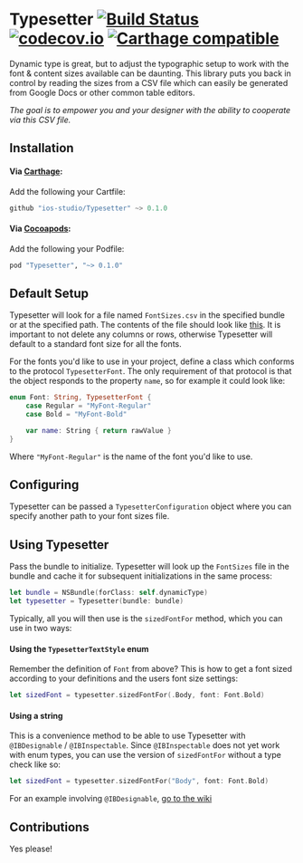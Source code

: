 # Typesetter [![Build Status](https://travis-ci.org/ios-studio/Typesetter.svg?branch=master)](https://travis-ci.org/ios-studio/Typesetter) [![codecov.io](https://codecov.io/github/ios-studio/Typesetter/coverage.svg?branch=master)](https://codecov.io/github/ios-studio/Typesetter?branch=master) [![Carthage compatible](https://img.shields.io/badge/Carthage-compatible-4BC51D.svg?style=flat)](https://github.com/Carthage/Carthage)
Dynamic type is great, but to adjust the typographic setup to work with the font & content sizes available can be daunting.
This library puts you back in control by reading the sizes from a CSV file which can easily be generated from Google Docs or other common table editors.

*The goal is to empower you and your designer with the ability to cooperate via this CSV file.*

## Installation

#### Via [Carthage](https://github.com/Carthage/Carthage):
Add the following your Cartfile:

```Swift
github "ios-studio/Typesetter" ~> 0.1.0
```

#### Via [Cocoapods](https://cocoapods.org/):
Add the following your Podfile:

```ruby
pod "Typesetter", "~> 0.1.0"
```

## Default Setup
Typesetter will look for a file named `FontSizes.csv` in the specified bundle or at the specified path. The contents of the file should look like [this](https://github.com/ios-studio/Typesetter/blob/master/TypesetterTests/FontSizes.csv). It is important to not delete any columns or rows, otherwise Typesetter will default to a standard font size for all the fonts.

For the fonts you'd like to use in your project, define a class which conforms to the protocol `TypesetterFont`. The only requirement of that protocol is that the object responds to the property `name`, so for example it could look like:

```Swift
enum Font: String, TypesetterFont {
    case Regular = "MyFont-Regular"
    case Bold = "MyFont-Bold"

    var name: String { return rawValue }
}

```

Where `"MyFont-Regular"` is the name of the font you'd like to use.

## Configuring
Typesetter can be passed a `TypesetterConfiguration` object where you can specify another path to your font sizes file.

## Using Typesetter

Pass the bundle to initialize. Typesetter will look up the `FontSizes` file in the bundle and cache it for subsequent initializations in the same process:

```Swift
let bundle = NSBundle(forClass: self.dynamicType)
let typesetter = Typesetter(bundle: bundle)
```

Typically, all you will then use is the `sizedFontFor` method, which you can use in two ways:

#### Using the `TypesetterTextStyle` enum

Remember the definition of `Font` from above? This is how to get a font sized according to your definitions and the users font size settings:

```Swift
let sizedFont = typesetter.sizedFontFor(.Body, font: Font.Bold)
```

#### Using a string

This is a convenience method to be able to use Typesetter with `@IBDesignable` / `@IBInspectable`. Since `@IBInspectable` does not yet work with enum types, you can use the version of `sizedFontFor` without a type check like so:

```Swift
let sizedFont = typesetter.sizedFontFor("Body", font: Font.Bold)
```

For an example involving `@IBDesignable`, [go to the wiki](https://github.com/ios-studio/Typesetter/wiki/Setting-up-an-@IBDesignable-Label)

## Contributions

Yes please!

